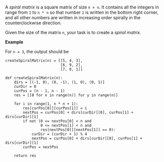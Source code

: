 <p>A&nbsp;<em>spiral matrix</em>&nbsp;is a square matrix of size&nbsp;<code>n &times; n</code>. It contains all the integers in range from&nbsp;<code>1</code>&nbsp;to&nbsp;<code>n * n</code>&nbsp;so that number&nbsp;<code>1</code>&nbsp;is written in the bottom right corner, and all other numbers are written in increasing order spirally in the counterclockwise direction.</p>

<p>Given the size of the matrix&nbsp;<code>n</code>, your task is to create a&nbsp;<em>spiral matrix</em>.</p>

<p><strong>Example</strong></p>

<p>For&nbsp;<code>n = 3</code>, the output should be</p>

<pre>
<code>createSpiralMatrix(n) = [[5, 4, 3],
                         [6, 9, 2],
                         [7, 8, 1]]</code></pre>

<pre>
<code class="language-python">def createSpiralMatrix(n):
    dirs = [(-1, 0), (0, -1), (1, 0), (0, 1)]
    curDir = 0
    curPos = (n - 1, n - 1)
    res = [[0 for x in range(n)] for y in range(n)]

    for i in range(1, n * n + 1):
        res[curPos[0]][curPos[1]] = i
        nextPos = curPos[0] + dirs[curDir][0], curPos[1] + dirs[curDir][1]
        if not (0 &lt;= nextPos[0] &lt; n and
                0 &lt;= nextPos[1] &lt; n and
                res[nextPos[0]][nextPos[1]] == 0):
            curDir = (curDir + 1) % 4
            nextPos = curPos[0] + dirs[curDir][0], curPos[1] + dirs[curDir][1]
        curPos = nextPos

    return res
</code></pre>

<p>&nbsp;</p>
